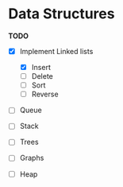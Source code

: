 # Data Structures

**TODO**

- [x] Implement Linked lists
  - [x] Insert
  - [ ] Delete
  - [ ] Sort
  - [ ] Reverse

- [ ] Queue

- [ ] Stack

- [ ] Trees

- [ ] Graphs

- [ ] Heap

